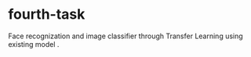 # fourth-task
Face recognization and image classifier through Transfer Learning using existing model .
